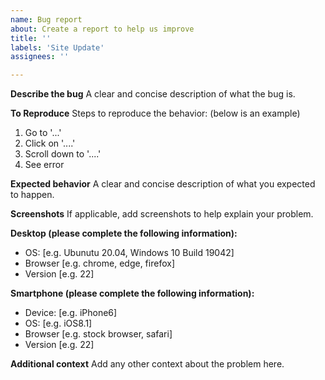 ```yaml
---
name: Bug report
about: Create a report to help us improve
title: ''
labels: 'Site Update'
assignees: ''

---
```


**Describe the bug**
A clear and concise description of what the bug is.

**To Reproduce**
Steps to reproduce the behavior: (below is an example)
1. Go to '...'
2. Click on '....'
3. Scroll down to '....'
4. See error

**Expected behavior**
A clear and concise description of what you expected to happen.

**Screenshots**
If applicable, add screenshots to help explain your problem.

**Desktop (please complete the following information):**
 - OS: [e.g. Ubunutu 20.04, Windows 10 Build 19042]
 - Browser [e.g. chrome, edge, firefox]
 - Version [e.g. 22]

**Smartphone (please complete the following information):**
 - Device: [e.g. iPhone6]
 - OS: [e.g. iOS8.1]
 - Browser [e.g. stock browser, safari]
 - Version [e.g. 22]

**Additional context**
Add any other context about the problem here.
